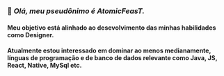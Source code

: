 ### 👋 *Olá, meu pseudônimo é AtomicFeasT.*
#### Meu objetivo está alinhado ao desevolvimento das minhas habilidades como Designer. 
#### Atualmente estou interessado em dominar ao menos medianamente, línguas de programação e de banco de dados relevante como Java, JS, React, Native, MySql etc.

